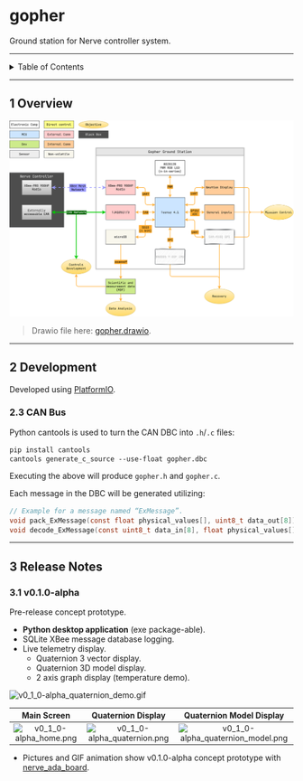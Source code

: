 # gopher

Ground station for Nerve controller system.

---

<details markdown="1">
  <summary>Table of Contents</summary>

<!-- TOC -->
- [gopher](#gopher)
  - [1 Overview](#1-overview)
  - [2 Development](#2-development)
    - [2.3 CAN Bus](#23-can-bus)
  - [3 Release Notes](#3-release-notes)
    - [3.1 v0.1.0-alpha](#31-v010-alpha)
<!-- TOC -->

</details>

---

## 1 Overview

![gopher.drawio.png](docs/gopher.drawio.png)

> Drawio file here: [gopher.drawio](docs/gopher.drawio).

---

## 2 Development

Developed using [PlatformIO](https://platformio.org/).

### 2.3 CAN Bus

Python cantools is used to turn the CAN DBC into `.h`/`.c` files:

```shell
pip install cantools
cantools generate_c_source --use-float gopher.dbc
```

Executing the above will produce `gopher.h` and `gopher.c`.

Each message in the DBC will be generated utilizing:

```c
// Example for a message named “ExMessage”.
void pack_ExMessage(const float physical_values[], uint8_t data_out[8]);
void decode_ExMessage(const uint8_t data_in[8], float physical_values[]);
```

---

## 3 Release Notes

### 3.1 v0.1.0-alpha

Pre-release concept prototype.

- **Python desktop application** (exe package-able).
- SQLite XBee message database logging.
- Live telemetry display.
    - Quaternion 3 vector display.
    - Quaternion 3D model display.
    - 2 axis graph display (temperature demo).

![v0_1_0-alpha_quaternion_demo.gif](docs/pictures/v0_1_0-alpha_quaternion_demo.gif)

|                          Main Screen                          |                            Quaternion Display                             |                               Quaternion Model Display                                |
|:-------------------------------------------------------------:|:-------------------------------------------------------------------------:|:-------------------------------------------------------------------------------------:|
| ![v0_1_0-alpha_home.png](docs/pictures/v0_1_0-alpha_home.png) | ![v0_1_0-alpha_quaternion.png](docs/pictures/v0_1_0-alpha_quaternion.png) | ![v0_1_0-alpha_quaternion_model.png](docs/pictures/v0_1_0-alpha_quaternion_model.png) |

- Pictures and GIF animation show v0.1.0-alpha concept prototype with
  [nerve_ada_board](https://github.com/danielljeon/nerve_ada_board).
